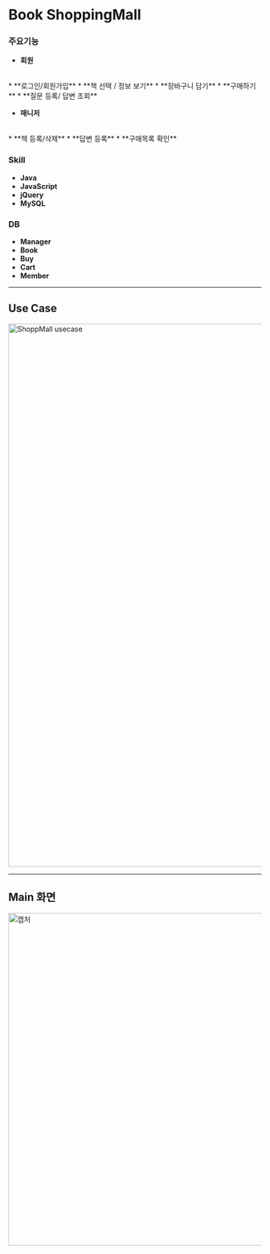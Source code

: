 # Book ShoppingMall

### 주요기능
* **회원**
<br/>
  * **로그인/회원가입**
  * **책 선택 / 정보 보기**
  * **장바구니 담기**
  * **구매하기**
  * **질문 등록/ 답변 조회**

<br/>
 
* **매니저**   
<br/>
  * **책 등록/삭제**
  * **답변 등록**
  * **구매목록 확인**

### Skill
* **Java**
* **JavaScript**
* **jQuery**
* **MySQL**

### DB
* **Manager**
* **Book**
* **Buy**
* **Cart**
* **Member**

***
## Use Case
<img width="1081" alt="ShoppMall usecase" src="https://user-images.githubusercontent.com/64480971/82079838-7d95be00-971e-11ea-94ca-0e998736a5f6.PNG">

***
## Main 화면
<img width="662" alt="캡처" src="https://user-images.githubusercontent.com/64480971/81794457-c7777c00-9545-11ea-9c01-8907e740137d.PNG">

